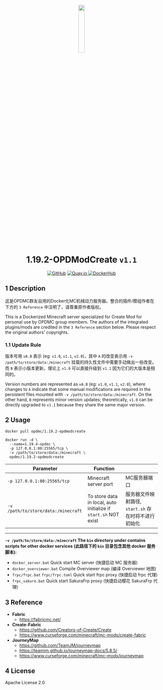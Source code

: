 <div align="center">
	<img src="https://github.com/OPDMC/1.19.2-OPDModCreate/raw/main/docs/%23README/icon_320.png" width="20%"/>
    <h1>1.19.2-OPDModCreate <code>v1.1</code></h1>
	<a href='https://github.com/OPDMC/1.19.2-OPDModCreate'><img src="https://img.shields.io/badge/-GitHub-3A3A3A?style=flat&amp;logo=GitHub&amp;logoColor=white" referrerpolicy="no-referrer" alt="GitHub"></a>
	<a href='https://quay.io/repository/opdmc/1.19.2-opdmodcreate'><img src="https://img.shields.io/badge/-Quay.io-ee0000?style=flat&amp;logo=RedHat&amp;logoColor=white" referrerpolicy="no-referrer" alt="Quay.io">
	<a href='https://hub.docker.com/r/opdmc/1.19.2-opdmodcreate'><img src="https://img.shields.io/badge/-DockerHub-1c90ed?style=flat&amp;logo=Docker&amp;logoColor=white" referrerpolicy="no-referrer" alt="DockerHub"></a></a>
    </tr>
</div>


## 1 Description

这是OPDMC群友自用的Docker化MC机械动力服务器。整合的插件/模组作者在下方的 `3 Reference` 中注明了，请尊重原作者版权。

This is a Dockerized Minecraft server specialized for Create Mod for personal use by OPDMC group members. The authors of the integrated plugins/mods are credited in the `3 Reference` section below. Please respect the original authors' copyrights.

### 1.1 Update Rule

版本号用 `vA.B` 表示 (eg: `v1.0`, `v1.1`, `v2.0`)，其中 `A` 的改变表示用 `-v /path/to/store/data:/minecraft` 挂载的持久性文件中需要手动做出一些改变。而 `B` 表示小版本更新，理论上 `v1.0` 可以直接升级到 `v1.1` 因为它们的大版本是相同的。

Version numbers are represented as `vA.B` (eg: `v1.0`, `v1.1`, `v2.0`), where changes to `A` indicate that some manual modifications are required in the persistent files mounted with `-v /path/to/store/data:/minecraft`. On the other hand, `B` represents minor version updates; theoretically, `v1.0` can be directly upgraded to `v1.1` because they share the same major version.

## 2 Usage

```shell
docker pull opdmc/1.19.2-opdmodcreate
```

```shell
docker run -d \
  --name=1.19.4-opdmc \
  -p 127.0.0.1:80:25565/tcp \
  -v /path/to/store/data:/minecraft \
  opdmc/1.19.2-opdmodcreate
```

| Parameter                             | Function                                                        |                                  |
|---------------------------------------|-----------------------------------------------------------------|----------------------------------|
| `-p 127.0.0.1:80:25565/tcp`           | Minecraft server port                                           | MC服务器端口                          |
| `-v /path/to/store/data:/minecraft`   | To store data in local, auto initialize if `start.sh` NOT exist | 服务器文件映射路径, `start.sh` 存在时将不进行初始化 |

---

**`-v /path/to/store/data:/minecraft` The `bin` directory under contains scripts for other docker services (此路径下的 `bin` 目录包含其他 docker 服务脚本):**

- `docker_server.bat` Quick start MC server (快捷启动 MC 服务器)
- `docker_overviewer.bat` Compile Overviewer map (编译 Overviewer 地图)
- `frpc/frpc.bat` `frpc/frpc.toml` Quick start frpc proxy (快捷启动 frpc 代理)
- `frpc_sakure.bat` Quick start SakuraFrp proxy (快捷启动樱花 SakuraFrp 代理)

## 3 Reference

- **Fabric**
  - https://fabricmc.net/
- **Create-Fabric**
  - https://github.com/Creators-of-Create/Create
  - https://www.curseforge.com/minecraft/mc-mods/create-fabric
- **JourneyMap**
  - https://github.com/TeamJM/journeymap
  - https://teamjm.github.io/journeymap-docs/5.8.5/
  - https://www.curseforge.com/minecraft/mc-mods/journeymap

## 4 License

Apache License 2.0
